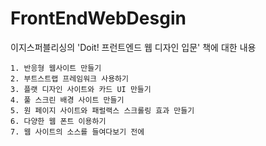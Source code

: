 # FrontEndWebDesgin
이지스퍼블리싱의 'Doit! 프런트엔드 웹 디자인 입문' 책에 대한 내용

    1. 반응형 웹사이트 만들기
    2. 부트스트랩 프레임워크 사용하기
    3. 플랫 디자인 사이트와 카드 UI 만들기
    4. 풀 스크린 배경 사이트 만들기
    5. 원 페이지 사이트와 패럴랙스 스크롤링 효과 만들기
    6. 다양한 웹 폰트 이용하기
    7. 웹 사이트의 소스를 들여다보기 전에